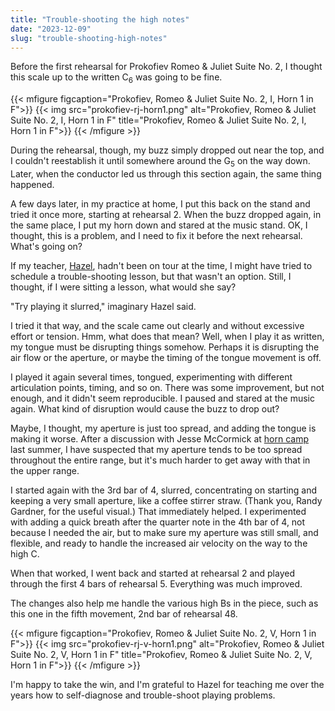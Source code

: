 ```yaml
---
title: "Trouble-shooting the high notes"
date: "2023-12-09"
slug: "trouble-shooting-high-notes"
---
```


Before the first rehearsal for Prokofiev Romeo & Juliet Suite No. 2, I thought this scale up to the written C<sub>6</sub> was going to be fine.

{{< mfigure figcaption="Prokofiev, Romeo & Juliet Suite No. 2, I, Horn 1 in F">}}
  {{< img src="prokofiev-rj-horn1.png" alt="Prokofiev, Romeo & Juliet Suite No. 2, I, Horn 1 in F" title="Prokofiev, Romeo & Juliet Suite No. 2, I, Horn 1 in F">}}
{{< /mfigure >}}

During the rehearsal, though, my buzz simply dropped out near the top, and I couldn't reestablish it until somewhere around the G<sub>5</sub> on the way down. Later, when the conductor led us through this section again, the same thing happened.

A few days later, in my practice at home, I put this back on the stand and tried it once more, starting at rehearsal 2. When the buzz dropped again, in the same place, I put my horn down and stared at the music stand. OK, I thought, this is a problem, and I need to fix it before the next rehearsal. What's going on?

If my teacher, [Hazel](https://www.hazeldeandavis.com), hadn't been on tour at the time, I might have tried to schedule a trouble-shooting lesson, but that wasn't an option. Still, I thought, if I were sitting a lesson, what would she say?

"Try playing it slurred," imaginary Hazel said.

I tried it that way, and the scale came out clearly and without excessive effort or tension. Hmm, what does that mean? Well, when I play it as written, my tongue must be disrupting things somehow. Perhaps it is disrupting the air flow or the aperture, or maybe the timing of the tongue movement is off.

I played it again several times, tongued, experimenting with different articulation points, timing, and so on. There was some improvement, but not enough, and it didn't seem reproducible. I paused and stared at the music again. What kind of disruption would cause the buzz to drop out?

Maybe, I thought, my aperture is just too spread, and adding the tongue is making it worse. After a discussion with Jesse McCormick at [horn camp](https://horncamp.org) last summer, I have suspected that my aperture tends to be too spread throughout the entire range, but it's much harder to get away with that in the upper range.

I started again with the 3rd bar of 4, slurred, concentrating on starting and keeping a very small aperture, like a coffee stirrer straw. (Thank you, Randy Gardner, for the useful visual.) That immediately helped. I experimented with adding a quick breath after the quarter note in the 4th bar of 4, not because I needed the air, but to make sure my aperture was still small, and flexible, and ready to handle the increased air velocity on the way to the high C.

When that worked, I went back and started at rehearsal 2 and played through the first 4 bars of rehearsal 5. Everything was much improved.

The changes also help me handle the various high Bs in the piece, such as this one in the fifth movement, 2nd bar of rehearsal 48.

{{< mfigure figcaption="Prokofiev, Romeo & Juliet Suite No. 2, V, Horn 1 in F">}}
  {{< img src="prokofiev-rj-v-horn1.png" alt="Prokofiev, Romeo & Juliet Suite No. 2, V, Horn 1 in F" title="Prokofiev, Romeo & Juliet Suite No. 2, V, Horn 1 in F">}}
{{< /mfigure >}}

I'm happy to take the win, and I'm grateful to Hazel for teaching me over the years how to self-diagnose and trouble-shoot playing problems.